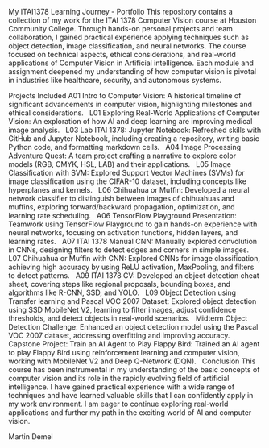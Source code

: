 My ITAI1378 Learning Journey - Portfolio
This repository contains a collection of my work for the ITAI 1378 Computer Vision course at Houston Community College. Through hands-on personal projects and team collaboration, I gained practical experience applying techniques such as object detection, image classification, and neural networks. The course focused on technical aspects, ethical considerations, and real-world applications of Computer Vision in Artificial intelligence. Each module and assignment deepened my understanding of how computer vision is pivotal in industries like healthcare, security, and autonomous systems.    

Projects Included
A01 Intro to Computer Vision: A historical timeline of significant advancements in computer vision, highlighting milestones and ethical considerations.    
L01 Exploring Real-World Applications of Computer Vision: An exploration of how AI and deep learning are improving medical image analysis.    
L03 Lab ITAI 1378: Jupyter Notebook: Refreshed skills with GitHub and Jupyter Notebook, including creating a repository, writing basic Python code, and formatting markdown cells.    
A04 Image Processing Adventure Quest: A team project crafting a narrative to explore color models (RGB, CMYK, HSL, LAB) and their applications.    
L05 Image Classification with SVM: Explored Support Vector Machines (SVMs) for image classification using the CIFAR-10 dataset, including concepts like hyperplanes and kernels.    
L06 Chihuahua or Muffin: Developed a neural network classifier to distinguish between images of chihuahuas and muffins, exploring forward/backward propagation, optimization, and learning rate scheduling.    
A06 TensorFlow Playground Presentation: Teamwork using TensorFlow Playground to gain hands-on experience with neural networks, focusing on activation functions, hidden layers, and learning rates.    
A07 ITAI 1378 Manual CNN: Manually explored convolution in CNNs, designing filters to detect edges and corners in simple images.    
L07 Chihuahua or Muffin with CNN: Explored CNNs for image classification, achieving high accuracy by using ReLU activation, MaxPooling, and filters to detect patterns.    
A09 ITAI 1378 CV: Developed an object detection cheat sheet, covering steps like regional proposals, bounding boxes, and algorithms like R-CNN, SSD, and YOLO.    
L09 Object Detection using Transfer learning and Pascal VOC 2007 Dataset: Explored object detection using SSD MobileNet V2, learning to filter images, adjust confidence thresholds, and detect objects in real-world scenarios.    
Midterm Object Detection Challenge: Enhanced an object detection model using the Pascal VOC 2007 dataset, addressing overfitting and improving accuracy.    
Capstone Project: Train an AI Agent to Play Flappy Bird: Trained an AI agent to play Flappy Bird using reinforcement learning and computer vision, working with MobileNet V2 and Deep Q-Network (DQN).    
Conclusion
This course has been instrumental in my understanding of the basic concepts of computer vision and its role in the rapidly evolving field of artificial intelligence. I have gained practical experience with a wide range of techniques and have learned valuable skills that I can confidently apply in my work environment. I am eager to continue exploring real-world applications and further my path in the exciting world of AI and computer vision.    

Martin Demel
